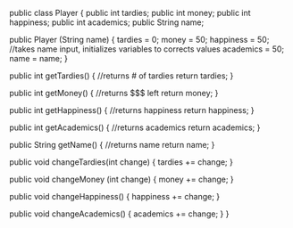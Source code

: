 public class Player {
  public int tardies;
  public int money;
  public int happiness;
  public int academics;
  public String name;
  
  public Player (String name) {
    tardies = 0;
    money = 50;
    happiness = 50;       //takes name input, initializes variables to corrects values
    academics = 50;
    name = name;
  }

  public int getTardies() {       //returns # of tardies
    return tardies;
  }

  public int getMoney() {         //returns $$$ left
    return money;
  }
  
  public int getHappiness() {     //returns happiness
    return happiness;
  }
  
  public int getAcademics() {     //returns academics
    return academics;
  }
  
  public String getName() {       //returns name
    return name;
  }
  
  public void changeTardies(int change) {
    tardies += change;
  }
  
  public void changeMoney (int change) {
    money += change;
  }
  
  public void changeHappiness() {
    happiness += change;
  }
  
  public void changeAcademics() {
    academics += change;
  }
}
